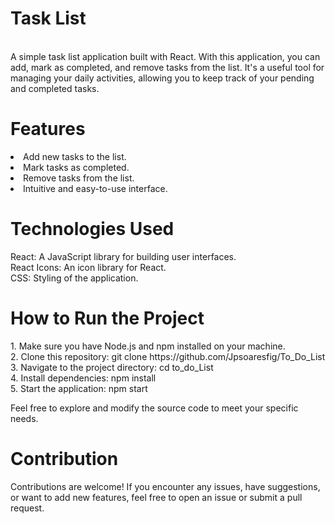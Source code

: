 <h1>Task List</h1>
<br>
A simple task list application built with React. With this application, you can add, mark as completed, and remove tasks from the list. It's a useful tool for managing your daily activities, allowing you to keep track of your pending and completed tasks.

<h1>Features</h1>
<li>Add new tasks to the list.
<li>Mark tasks as completed.
<li>Remove tasks from the list.
<li>Intuitive and easy-to-use interface.
  
  <h1>Technologies Used</h1>
  
React: A JavaScript library for building user interfaces.
  <br>
React Icons: An icon library for React.
   <br>
CSS: Styling of the application.
  
  <h1> How to Run the Project</h1>
1. Make sure you have Node.js and npm installed on your machine.
  <br>
2. Clone this repository: git clone https://github.com/Jpsoaresfig/To_Do_List
   <br>
3. Navigate to the project directory: cd to_do_List
   <br>
4. Install dependencies: npm install
   <br>
5. Start the application: npm start
   <br>

  Feel free to explore and modify the source code to meet your specific needs.
  
  <h1>Contribution</h1>
  Contributions are welcome! If you encounter any issues, have suggestions, or want to add new features, feel free to open an issue or submit a pull request.
